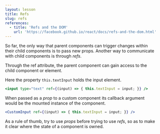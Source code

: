 ```yaml
---
layout: lesson
title: Refs
slug: refs
references:
  - title: 'Refs and the DOM'
    url: 'https://facebook.github.io/react/docs/refs-and-the-dom.html'
---
```


So far, the only way that parent components can trigger changes within their child components is to pass new props. Another way to communicate with child components is through _refs_.

Through the ref attribute, the parent component can gain access to the child component or element.

Here the property `this.textInput` holds the input element.

``` jsx
<input type="text" ref={(input) => { this.textInput = input; }} />
```

When passed as a _prop_ to a custom component its callback argument would be the mounted instance of the component.

```jsx
<CustomInput ref={(input) => { this.textInput = input; }} />
```

As a rule of thumb, try to use _props_ before trying to use _refs_, so as to make it clear where the state of a component is owned.

